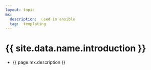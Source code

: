 ```yaml
---
layout: topic
mx:
  description:  used in ansible
  tag:  templating
---
```


# {{ site.data.name.introduction }}
- {{ page.mx.description }}
